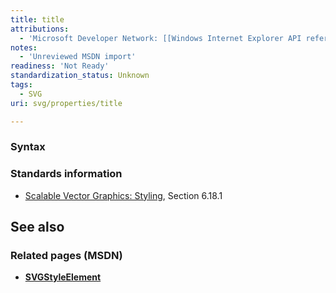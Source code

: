 ```yaml
---
title: title
attributions:
  - 'Microsoft Developer Network: [[Windows Internet Explorer API reference](http://msdn.microsoft.com/en-us/library/ie/hh828809%28v=vs.85%29.aspx) Article]'
notes:
  - 'Unreviewed MSDN import'
readiness: 'Not Ready'
standardization_status: Unknown
tags:
  - SVG
uri: svg/properties/title

---
```

### <span>Syntax</span>

### <span>Standards information</span>

-   [Scalable Vector Graphics: Styling](http://go.microsoft.com/fwlink/p/?linkid=204734), Section 6.18.1

## <span>See also</span>

### <span>Related pages (MSDN)</span>

-   [**SVGStyleElement**](/svg/elements/style)
